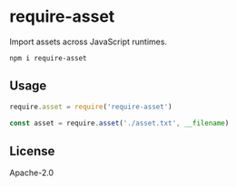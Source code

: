 # require-asset

Import assets across JavaScript runtimes.

```
npm i require-asset
```

## Usage

```js
require.asset = require('require-asset')

const asset = require.asset('./asset.txt', __filename)
```

## License

Apache-2.0
